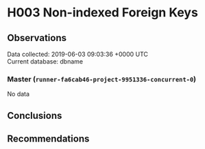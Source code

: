 # H003 Non-indexed Foreign Keys #

## Observations ##
Data collected: 2019-06-03 09:03:36 +0000 UTC  
Current database: dbname  

### Master (`runner-fa6cab46-project-9951336-concurrent-0`) ###


No data


## Conclusions ##


## Recommendations ##

